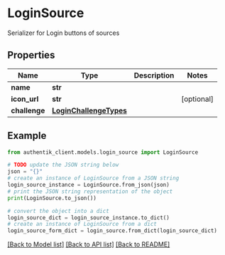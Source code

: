 # LoginSource

Serializer for Login buttons of sources

## Properties

Name | Type | Description | Notes
------------ | ------------- | ------------- | -------------
**name** | **str** |  | 
**icon_url** | **str** |  | [optional] 
**challenge** | [**LoginChallengeTypes**](LoginChallengeTypes.md) |  | 

## Example

```python
from authentik_client.models.login_source import LoginSource

# TODO update the JSON string below
json = "{}"
# create an instance of LoginSource from a JSON string
login_source_instance = LoginSource.from_json(json)
# print the JSON string representation of the object
print(LoginSource.to_json())

# convert the object into a dict
login_source_dict = login_source_instance.to_dict()
# create an instance of LoginSource from a dict
login_source_form_dict = login_source.from_dict(login_source_dict)
```
[[Back to Model list]](../README.md#documentation-for-models) [[Back to API list]](../README.md#documentation-for-api-endpoints) [[Back to README]](../README.md)


